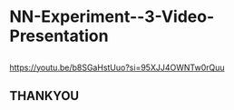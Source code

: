 # NN-Experiment--3-Video-Presentation

## 
https://youtu.be/b8SGaHstUuo?si=95XJJ4OWNTw0rQuu


## THANKYOU
